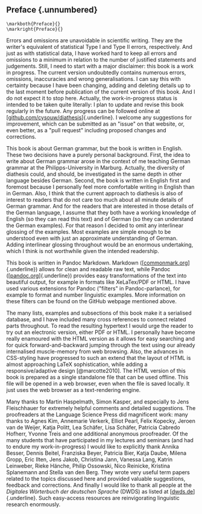 ## Preface {.unnumbered}

```{=latex}
\markboth{Preface}{}
\markright{Preface}{}
```

Errors and omissions are unavoidable in scientific writing. They are the writer's equivalent of statistical Type I and Type II errors, respectively. And just as with statistical data, I have worked hard to keep all errors and omissions to a minimum in relation to the number of justified statements and judgements. Still, I need to start with a major disclaimer: this book is a work in progress. The current version undoubtedly contains numerous errors, omissions, inaccuracies and wrong generalisations. I can say this with certainty because I have been changing, adding and deleting details up to the last moment before publication of the current version of this book. And I do not expect it to stop here. Actually, the work-in-progress status is intended to be taken quite literally: I plan to update and revise this book regularly in the future. Any progress can be followed online at [[github.com/cysouw/diathesis](https://github.com/cysouw/diathesis)]{.underline}. I welcome any suggestions for improvement, which can be submitted as an "issue" on that website, or, even better, as a "pull request" including proposed changes and corrections.

This book is about German grammar, but the book is written in English. These two decisions have a purely personal background. First, the idea to write about German grammar arose in the context of me teaching German grammar at the Philipps-University in Marburg. Actually, the diversity of diathesis could, and should, be investigated in the same depth in other language besides German. Second, the book is written in English first and foremost because I personally feel more comfortable writing in English than in German. Also, I think that the current approach to diathesis is also of interest to readers that do not care too much about all minute details of German grammar. And for the readers that are interested in those details of the German language, I assume that they both have a working knowledge of English (so they can read this text) and of German (so they can understand the German examples). For that reason I decided to omit any interlinear glossing of the examples. Most examples are simple enough to be understood even with just an approximate understanding of German. Adding interlinear glossing throughout would be an enormous undertaking, which I think is not worthwhile given the intended readership.

This book is written in Pandoc Markdown. Markdown ([[commonmark.org](https://commonmark.org)]{.underline}) allows for clean and readable raw text, while Pandoc ([[pandoc.org](https://pandoc.org)]{.underline}) provides easy transformations of the text into beautiful output, for example in formats like XeLaTex/PDF or HTML. I have used various extensions for Pandoc ("filters" in Pandoc-parlance), for example to format and number linguistic examples. More information on these filters can be found on the GitHub webpage mentioned above. 

The many lists, examples and subsections of this book make it a serialised database, and I have included many cross references to connect related parts throughout. To read the resulting hypertext I would urge the reader to try out an electronic version, either PDF or HTML. I personally have become really enamoured with the HTML version as it allows for easy searching and for quick forward-and-backward jumping through the text using our already internalised muscle-memory from web browsing. Also, the advances in CSS-styling have progressed to such an extend that the layout of HTML is almost approaching LaTeX sophistication, while adding a responsive/adaptive design [@marcotte2010]. The HTML version of this book is prepared as a single standalone file that can be used offline. This file will be opened in a web browser, even when the file is saved locally. It just uses the web browser as a text-rendering engine. 

Many thanks to Martin Haspelmath, Simon Kasper, and especially to Jens Fleischhauer for extremely helpful comments and detailed suggestions. The proofreaders at the Language Science Press did magnificent work: many thanks to Agnes Kim, Annemarie Verkerk, Elliot Pearl, Felix Kopecky, Jeroen van de Weijer, Katja Politt, Lea Schäfer, Lisa Schäfer, Patricia Cabredo Hofherr, Yvonne Treis and one additional anonymous proofreader. Of the many students that have participated in my lectures and seminars (and had to endure my work-in-progress) I would like to explicitly thank Annika Besser, Dennis Beitel, Franziska Beyer, Patricia Bier, Katja Daube, Milena Gropp, Eric Ilten, Jens Jakob, Christina Jann, Vanessa Lang, Katrin Leinweber, Rieke Hänche, Philip Ossowski, Nico Reinicke, Kristina Splanemann and Stella van den Berg. They wrote very useful term papers related to the topics discussed here and provided valuable suggestions, feedback and corrections. And finally I would like to thank all people at the *Digitales Wörterbuch der deutschen Sprache* (DWDS) as listed at [[dwds.de](https://www.dwds.de/d/projektgruppe)]{.underline}. Such easy-access resources are reinvigorating linguistic research enormously.
